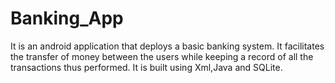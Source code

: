 # Banking_App
It is an android application that deploys a basic banking system. It facilitates the transfer of money between the users while keeping a record of all the transactions thus performed. 
It is built using Xml,Java and SQLite.



